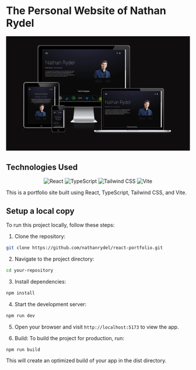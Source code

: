 # The Personal Website of Nathan Rydel

<p align="center">
  <img src="airNRDevReport.png">
</p>

## Technologies Used

<p align="center">
  <img src="https://img.shields.io/badge/React-18.2.0-blue.svg" alt="React">
  <img src="https://img.shields.io/badge/TypeScript-5.2.2-blue.svg" alt="TypeScript">
  <img src="https://img.shields.io/badge/Tailwind_CSS-3.4.3-cyan.svg" alt="Tailwind CSS">
  <img src="https://img.shields.io/badge/Vite-5.2.0-purple.svg" alt="Vite">
</p>

This is a portfolio site built using React, TypeScript, Tailwind CSS, and Vite.

## Setup a local copy

To run this project locally, follow these steps:

1. Clone the repository:

```bash
git clone https://github.com/nathanrydel/react-portfolio.git
```

2. Navigate to the project directory:
```bash
cd your-repository
```

3. Install dependencies:
```bash
npm install
```

4. Start the development server:
```bash
npm run dev
```

5. Open your browser and visit `http://localhost:5173` to view the app.

6. Build:
To build the project for production, run:

```bash
npm run build
```

This will create an optimized build of your app in the dist directory.

